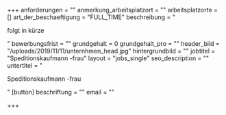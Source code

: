 +++
anforderungen = ""
anmerkung_arbeitsplatzort = ""
arbeitsplatzorte = []
art_der_beschaeftigung = "FULL_TIME"
beschreibung = "<p>folgt in kürze</p>"
bewerbungsfrist = ""
grundgehalt = 0
grundgehalt_pro = ""
header_bild = "/uploads/2019/11/11/unternhmen_head.jpg"
hintergrundbild = ""
jobtitel = "Speditionskaufmann -frau"
layout = "jobs_single"
seo_description = ""
untertitel = "<p>Speditionskaufmann -frau</p>"
[button]
beschriftung = ""
email = ""

+++
